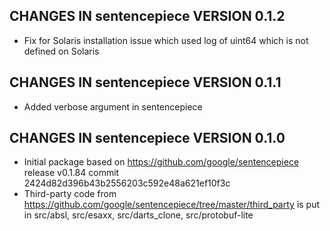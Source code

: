 ## CHANGES IN sentencepiece VERSION 0.1.2

- Fix for Solaris installation issue which used log of uint64 which is not defined on Solaris

## CHANGES IN sentencepiece VERSION 0.1.1

- Added verbose argument in sentencepiece

## CHANGES IN sentencepiece VERSION 0.1.0

- Initial package based on https://github.com/google/sentencepiece release v0.1.84 commit  2424d82d396b43b2556203c592e48a621ef10f3c
- Third-party code from https://github.com/google/sentencepiece/tree/master/third_party is put in src/absl, src/esaxx, src/darts_clone, src/protobuf-lite
